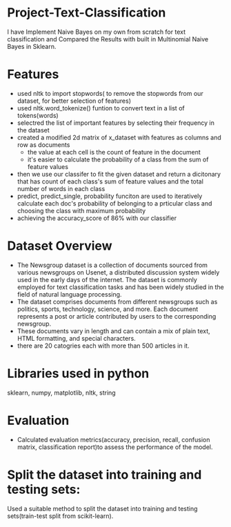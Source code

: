 # Project-Text-Classification
I have Implement Naive Bayes on my own from scratch for text classification and Compared the Results with built in Multinomial Naive Bayes in Sklearn.

# Features
* used nltk to import stopwords( to remove the stopwords from our dataset, for better selection of features)
* used nltk.word_tokenize() funtion to convert text in a list of tokens(words)
* selectred the list of important features by selecting their frequency in the dataset
* created a modified 2d matrix of x_dataset with features as columns and row as documents
  * the value at each cell is the count of feature in the document
  * it's easier to calculate the probability of a class from the sum of feature values
* then we use our classifer to fit the given dataset and return a dicitonary that has count of each class's sum of feature values and the total number of words in each class
* predict, predict_single, probability funciton are used to iteratively calculate each doc's probability of belonging to a prticular class and choosing the class with maximum probability
* achieving the accuracy_score of 86% with our classifier

# Dataset Overview
* The Newsgroup dataset is a collection of documents sourced from various newsgroups on Usenet, a distributed discussion system widely used in the early days of the internet. The dataset is commonly employed for text classification tasks and has been widely studied in the field of natural language processing.
* The dataset comprises documents from different newsgroups such as politics, sports, technology, science, and more. Each document represents a post or article contributed by users to the corresponding newsgroup.
* These documents vary in length and can contain a mix of plain text, HTML formatting, and special characters.
* there are 20 catogries each with more than 500 articles in it.

# Libraries used in python
sklearn, numpy, matplotlib, nltk, string

# Evaluation
* Calculated evaluation metrics(accuracy, precision, recall, confusion matrix, classification report)to assess the performance of the model.

# Split the dataset into training and testing sets:
Used a suitable method to split the dataset into training and testing sets(train-test split from scikit-learn).
